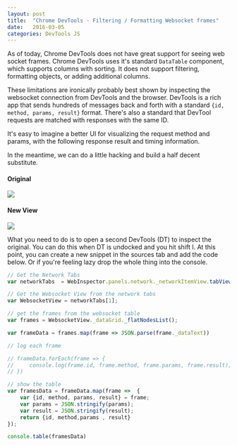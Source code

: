 ```yaml
---
layout: post
title:  "Chrome DevTools - Filtering / Formatting Websocket frames"
date:   2016-03-05
categories: DevTools JS
---
```



As of today, Chrome DevTools does not have great support for seeing web socket frames. Chrome DevTools uses it's standard `DataTable` component, which supports columns with sorting. It does not support filtering, formatting objects, or adding additional columns.

These limitations are ironically probably best shown by inspecting the websocket connection from DevTools and the browser. DevTools is a rich app that sends hundreds of messages back and forth with a standard `{id, method, params, result}` format. There's also a standard that DevTool requests are matched with responses with the same ID.

It's easy to imagine a better UI for visualizing the request method and params, with the following response result and timing information.

In the meantime, we can do a little hacking and build a half decent substitute.

#### Original

![](http://f.cl.ly/items/070s0S1b1p3g2b3r0q0L/Screen%20Shot%202016-03-05%20at%2012.13.26%20PM.png)

#### New View

![](http://f.cl.ly/items/1b0N1f1l3d0j2G1u3O41/Screen%20Shot%202016-03-05%20at%2012.13.19%20PM.png)


What you need to do is to open a second DevTools (DT) to inspect the original. You can do this when DT is undocked and you hit <cmd> shift I. At this point, you can create a new snippet in the sources tab and add the code below. Or if you're feeling lazy drop the whole thing into the console.

```js
// Get the Network Tabs
var networkTabs  = WebInspector.panels.network._networkItemView.tabViews();

// Get the Websocket View from the network tabs
var WebsocketView = networkTabs[1];

// get the frames from the websocket table
var frames = WebsocketView._dataGrid._flatNodesList();

var frameData = frames.map(frame => JSON.parse(frame._dataText))

// log each frame

// frameData.forEach(frame => {
//     console.log(frame.id, frame.method, frame.params, frame.result);
// })

// show the table
var framesData = frameData.map(frame =>  {
    var {id, method, params, result} = frame;
    var params = JSON.stringify(params);
    var result = JSON.stringify(result);
    return {id, method,params , result}
});

console.table(framesData)
```
